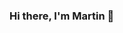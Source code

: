 ### Hi there, I'm Martin 👋

<!--
**martin0626/martin0626** is a ✨ _special_ ✨ repository because its `README.md` (this file) appears on your GitHub profile.

-👋 Hi, I’m Martin 
-👀 I’m interested in Python, Django and JavaScript. 
-🌱 I’m currently learning Django and for me it follows React. 


